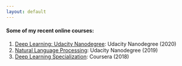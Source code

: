 ```yaml
---
layout: default
---
```


#### Some of my recent online courses:

1. [Deep Learning: Udacity Nanodegree](https://graduation.udacity.com/confirm/N4LU635): Udacity Nanodegree (2020)
2. [Natural Language Processing](https://graduation.udacity.com/confirm/MVH9C9SQ): Udacity Nanodegree (2019)
3. [Deep Learning Specialization](https://www.coursera.org/account/accomplishments/specialization/ZDVZL7MR8ED8): Coursera (2018)